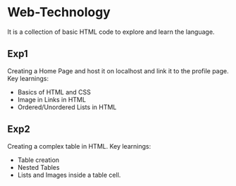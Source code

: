 # Web-Technology
It is a collection of basic HTML code to explore and learn the language.

## Exp1
Creating a Home Page and host it on localhost and link it to the profile page.
Key learnings:
* Basics of HTML and CSS
* Image in Links in HTML
* Ordered/Unordered Lists in HTML

## Exp2
Creating a complex table in HTML.
Key learnings:
* Table creation
* Nested Tables
* Lists and Images inside a table cell.